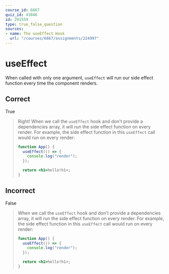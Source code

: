 ```yaml
---
course_id: 6667
quiz_id: 43046
id: 291559
type: true_false_question
sources:
- name: The useEffect Hook
  url: "/courses/6667/assignments/224997"
---
```


# useEffect

When called with only one argument, `useEffect` will run our side effect
function every time the component renders.

## Correct

True

> Right! When we call the `useEffect` hook and don't provide a dependencies array,
> it will run the side effect function on every render. For example, the side
> effect function in this `useEffect` call would run on every render:
> 
> ```jsx
> function App() {
>   useEffect(() => {
>     console.log("render");
>   });
> 
>   return <h1>hello!h1>;
> }
> ```

## Incorrect

False

> When we call the `useEffect` hook and don't provide a dependencies array, it
> will run the side effect function on every render. For example, the side effect
> function in this `useEffect` call would run on every render:
> 
> ```jsx
> function App() {
>   useEffect(() => {
>     console.log("render");
>   });
> 
>   return <h1>hello!h1>;
> }
> ```
